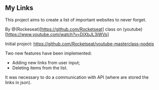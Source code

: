 ## My Links

This project aims to create a list of important websites to never forget. 

By @(Rockeseat)[https://github.com/Rocketseat] class on (youtube)[https://www.youtube.com/watch?v=DiXbJL3iWVs]

Initial project: https://github.com/Rocketseat/youtube-masterclass-nodejs 

Two new features have been implemented: 
- Adding new links from user input;
- Deleting items from the list. 

It was necessary to do a communication with API (where are stored the links in json).